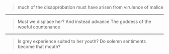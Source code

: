 
> much of the disapprobation must have arisen from virulence of malice

***

> Must we displace her? And instead advance The goddess of the woeful countenance

***

> Is grey experience suited to her youth? Do solemn sentiments become that mouth?